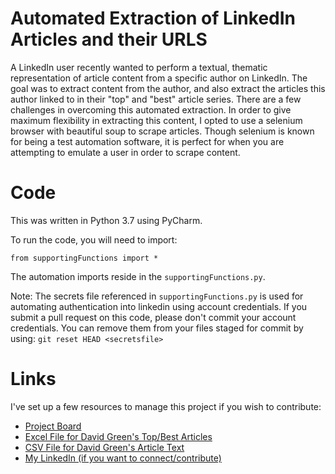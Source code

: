 # Automated Extraction of LinkedIn Articles and their URLS
A LinkedIn user recently wanted to perform a textual, thematic representation of article content from a specific author on LinkedIn. The goal was to extract content from the author, and also extract the articles this author linked to in their "top" and "best" article series. There are a few challenges in overcoming this automated extraction. In order to give maximum flexibility in extracting this content, I opted to use a selenium browser with beautiful soup to scrape articles. Though selenium is known for being a test automation software, it is perfect for when you are attempting to emulate a user in order to scrape content.

# Code
This was written in Python 3.7 using PyCharm. 

To run the code, you will need to import:
```
from supportingFunctions import *
```

The automation imports reside in the `supportingFunctions.py`.

Note: The secrets file referenced in `supportingFunctions.py` is used for automating authentication into linkedin using account credentials. If you submit a pull request on this code, please don't commit your account credentials. You can remove them from your files staged for commit by using: `git reset HEAD <secretsfile>`

# Links
I've set up a few resources to manage this project if you wish to contribute:
- [Project Board](https://github.com/thecherrytree/linkedInArticles/projects/1)
- [Excel File for David Green's Top/Best Articles](https://github.com/thecherrytree/linkedInArticles/blob/master/data/top_articles.xlsx)
- [CSV File for David Green's Article Text](https://github.com/thecherrytree/linkedInArticles/blob/master/data/davigrgreen_articles.csv)
- [My LinkedIn (if you want to connect/contribute)](https://www.linkedin.com/in/casoncherry/)
